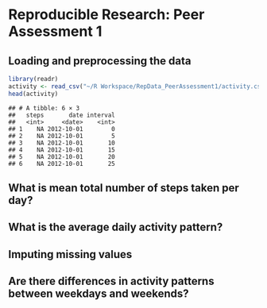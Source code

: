 # Reproducible Research: Peer Assessment 1


## Loading and preprocessing the data


```r
library(readr)
activity <- read_csv("~/R Workspace/RepData_PeerAssessment1/activity.csv")
head(activity)
```

```
## # A tibble: 6 × 3
##   steps       date interval
##   <int>     <date>    <int>
## 1    NA 2012-10-01        0
## 2    NA 2012-10-01        5
## 3    NA 2012-10-01       10
## 4    NA 2012-10-01       15
## 5    NA 2012-10-01       20
## 6    NA 2012-10-01       25
```


## What is mean total number of steps taken per day?



## What is the average daily activity pattern?



## Imputing missing values



## Are there differences in activity patterns between weekdays and weekends?
